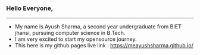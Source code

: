 ### Hello Everyone,

---

- My name is Ayush Sharma, a second year undergraduate from BIET jhansi, pursuing computer science in B.Tech.
- I am very excited to start my opensource journey.
- This here is my github pages live link : https://meayushsharma.github.io/
